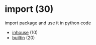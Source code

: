 # import (30)
import package and use it in python code

+ [inhouse](inhouse/README.md) (10)
+ [builtin](builtin/README.md) (20)
